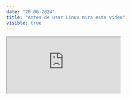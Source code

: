 ```yaml
---
date: "20-06-2024"
title: "Antes de usar Linux mira este video"
visible: true
---
```

<iframe src="https://www.youtube.com/embed/BhjQrextdJI" allowfullscreen></iframe>
